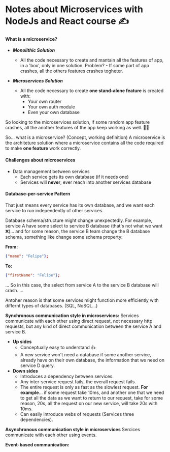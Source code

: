 # Notes about Microservices with NodeJs and React course ✍

#### What is a microservice?

- ***Monolithic Solution***
    - All the code necessary to create and mantain all the features of app, in a 'box', only in one solution.
    Problem? - If some part of app crashes, all the others features crashes togheter.

- ***Microservices Solution***
    - All the code necessary to create **one stand-alone feature** is created with:
        - Your own router
        - Your own auth module
        - Even your own database
    
So looking to the microservices solution, if some random app feature crashes, all the another features of the app keep working as well. 🙋‍♂️

So... what is a microservice? (Concept, working definition)
A microservice is the architeture solution where a microservice contains all the code required to make **one feature** work correctly.

#### Challenges about microservices

- Data management between services
    - Each service gets its own database (if it needs one)
    - Services will **never**, ever reach into another services database

#### Database-per-service Pattern
That just means every service has its own database, and we want each service to run independently of other services.

Database schema/structure might change unexpectedly. For example, service A have some select to service B database (that's not what we want ❌)... and for some reason, the service B team change the B database schema, something like change some schema property:

**From:**
```json
{"name": "Felipe"};
```
**To:**
```json
{"firstName": "Felipe"};
```
...
So in this case, the select from service A to the service B database will crash.
...

Antoher reason is that some services might function more efficiently with differnt types of databases. (SQL, NoSQL...)

**Synchronous communication style in microservices:**
Services communicate with each other using direct request, not necessary http requests, but any kind of direct communication between the service A and service B.

- **Up sides**
    - Conceptually easy to understand 👍
    - A new service won't need a database if some another service, already have on their own database, the information that we need on service D query.
- **Down sides**
    - Introduces a dependency between services.
    - Any inter-service request fails, the overall request fails.
    - The entire request is only as fast as the slowlest request. 
    **For example**... if some request take 10ms, and another one that we need to get all the data as we want to return to our request, take for some reason, 20s, all the request on our new service, will take 20s with 10ms.
    - Can easily introduce webs of requests (Services three dependencies).

**Asynchronous communication style in microservices**
Sercices communicate with each other using events.

**Event-based communication:**
